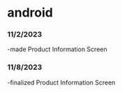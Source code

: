 # android

### 11/2/2023
-made Product Information Screen

### 11/8/2023
-finalized Product Information Screen